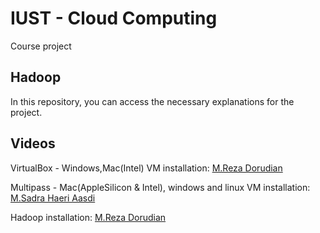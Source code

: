 # IUST - Cloud Computing

Course project 

## Hadoop

In this repository, you can access the necessary explanations for the project.

## Videos

VirtualBox - Windows,Mac(Intel) VM installation: [M.Reza Dorudian](https://github.com/MrezaDorudian)

Multipass - Mac(AppleSilicon & Intel), windows and linux VM installation: [M.Sadra Haeri Aasdi](https://github.com/mohammadsadra)

Hadoop installation: [M.Reza Dorudian](https://github.com/MrezaDorudian)